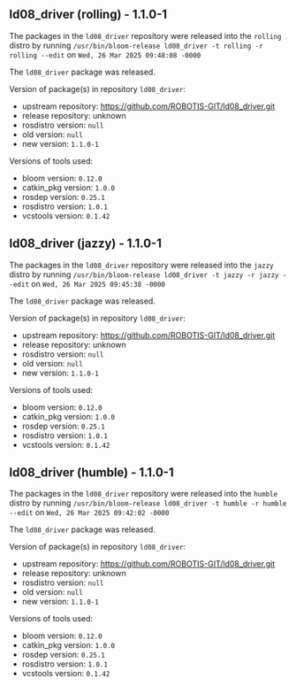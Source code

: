 ## ld08_driver (rolling) - 1.1.0-1

The packages in the `ld08_driver` repository were released into the `rolling` distro by running `/usr/bin/bloom-release ld08_driver -t rolling -r rolling --edit` on `Wed, 26 Mar 2025 09:48:08 -0000`

The `ld08_driver` package was released.

Version of package(s) in repository `ld08_driver`:

- upstream repository: https://github.com/ROBOTIS-GIT/ld08_driver.git
- release repository: unknown
- rosdistro version: `null`
- old version: `null`
- new version: `1.1.0-1`

Versions of tools used:

- bloom version: `0.12.0`
- catkin_pkg version: `1.0.0`
- rosdep version: `0.25.1`
- rosdistro version: `1.0.1`
- vcstools version: `0.1.42`


## ld08_driver (jazzy) - 1.1.0-1

The packages in the `ld08_driver` repository were released into the `jazzy` distro by running `/usr/bin/bloom-release ld08_driver -t jazzy -r jazzy --edit` on `Wed, 26 Mar 2025 09:45:38 -0000`

The `ld08_driver` package was released.

Version of package(s) in repository `ld08_driver`:

- upstream repository: https://github.com/ROBOTIS-GIT/ld08_driver.git
- release repository: unknown
- rosdistro version: `null`
- old version: `null`
- new version: `1.1.0-1`

Versions of tools used:

- bloom version: `0.12.0`
- catkin_pkg version: `1.0.0`
- rosdep version: `0.25.1`
- rosdistro version: `1.0.1`
- vcstools version: `0.1.42`


## ld08_driver (humble) - 1.1.0-1

The packages in the `ld08_driver` repository were released into the `humble` distro by running `/usr/bin/bloom-release ld08_driver -t humble -r humble --edit` on `Wed, 26 Mar 2025 09:42:02 -0000`

The `ld08_driver` package was released.

Version of package(s) in repository `ld08_driver`:

- upstream repository: https://github.com/ROBOTIS-GIT/ld08_driver.git
- release repository: unknown
- rosdistro version: `null`
- old version: `null`
- new version: `1.1.0-1`

Versions of tools used:

- bloom version: `0.12.0`
- catkin_pkg version: `1.0.0`
- rosdep version: `0.25.1`
- rosdistro version: `1.0.1`
- vcstools version: `0.1.42`


